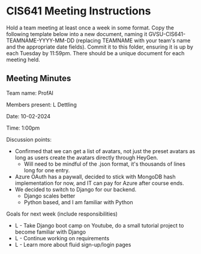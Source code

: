 # CIS641 Meeting Instructions

Hold a team meeting at least once a week in some format.  Copy the following template below into a new document, naming it GVSU-CIS641-TEAMNAME-YYYY-MM-DD (replacing TEAMNAME with your team's name and the appropriate date fields).  Commit it to this folder, ensuring it is up by each Tuesday by 11:59pm.  There should be a unique document for each meeting held.

## Meeting Minutes 

Team name: ProfAI

Members present: L Dettling

Date: 10-02-2024

Time: 1:00pm


Discussion points: 

* Confirmed that we can get a list of avatars, not just the preset avatars as long as users create the avatars directly through HeyGen. 
    - Will need to be mindful of the .json format, it's thousands of lines long for one entry. 
* Azure OAuth has a paywall, decided to stick with MongoDB hash implementation for now, and IT can pay for Azure after course ends. 
* We decided to switch to Django for our backend. 
    - Django scales better
    - Python based, and I am familiar with Python

Goals for next week (include responsibilities)

* L - Take Django boot camp on Youtube, do a small tutorial project to become familiar with Django
* L - Continue working on requirements 
* L - Learn more about fluid sign-up/login pages

